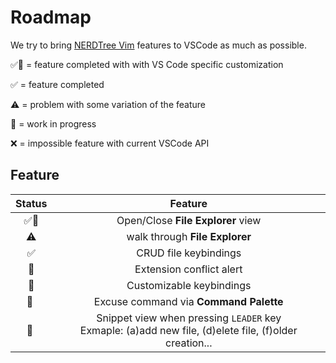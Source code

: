 # Roadmap

We try to bring [NERDTree Vim](https://github.com/preservim/nerdtree) features to VSCode as much as possible.

✅🌟 = feature completed with with VS Code specific customization 

✅ = feature completed

⚠️ = problem with some variation of the feature

🦙 = work in progress

❌ = impossible feature with current VSCode API


## Feature

| **Status** | **Feature** |
|:---:|:---:|
| ✅🌟 | Open/Close **File Explorer** view |
| ⚠️ | walk through **File Explorer** |
| ✅ | CRUD file keybindings |
| 🦙‍ | Extension conflict alert |
| 🦙‍ | Customizable keybindings |
| 🦙 ‍| Excuse command via **Command Palette** |
| 🦙 ‍| Snippet view when pressing `LEADER` key </br> Exmaple: (a)add new file, (d)elete file, (f)older creation... |